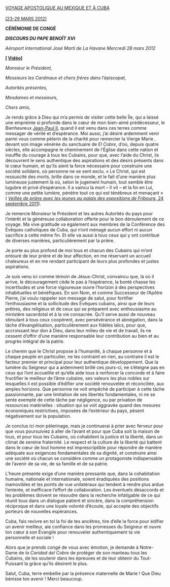 [VOYAGE APOSTOLIQUE AU MEXIQUE ET À CUBA \
\
(23-29 MARS 2012)](/content/benedict-xvi/fr/travels/2012/index_messico-cuba.html)

**CÉRÉMONIE DE CONGÉ**

***DISCOURS DU PAPE BENOÎT XVI***

*Aéroport international José Martí de La Havane* *Mercredi 28 mars 2012*

**[ [Vidéo](http://player.rv.va/vaticanplayer.asp?language=it&tic=VA_SJMEHWE2)]**

*Monsieur le Président,*

*Messieurs les Cardinaux et chers frères dans l’épiscopat,*

*Autorités présentes,*

*Mesdames et messieurs,*

*Chers amis,*

Je rends grâce à Dieu qui m’a permis de visiter cette belle Île, qui a laissé une empreinte si profonde dans le cœur de mon bien-aimé prédécesseur, le Bienheureux [Jean-Paul II](/content/john-paul-ii/fr.html), quand il est venu dans ces terres comme messager de vérité et d’espérance. Moi aussi, j’ai désiré ardemment venir parmi vous comme pèlerin de la charité pour remercier  la Vierge  Marie , devant son image vénérée du sanctuaire de *El Cobre*, d’où, depuis quatre siècles, elle accompagne le cheminement de l’Église dans cette nation et insuffle du courage à tous les Cubains, pour que, avec l’aide du Christ, ils découvrent le sens authentique des aspirations et des désirs présents dans le cœur humain, et qu’ils aient la force nécessaire pour construire une société solidaire, où personne ne se sent exclu. « Le Christ, qui est ressuscité des morts, brille dans ce monde, et le fait d’une manière plus lumineuse justement là où, selon le jugement humain, tout semble être lugubre et privé d’espérance. Il a vaincu la mort – Il vit – et la foi en Lui, comme une petite lumière, pénètre tout ce qui est ténébreux et menaçant » ( [*Veillée de prière avec les jeunes au palais des expositions de Fribourg*, 24 septembre 2011](/content/benedict-xvi/fr/speeches/2011/september/documents/hf_ben-xvi_spe_20110924_vigil-freiburg.html)).

Je remercie Monsieur le Président et les autres Autorités du pays pour l’intérêt et la généreuse collaboration offerte pour le bon déroulement de ce voyage. Ma vive gratitude va également aux membres de  la Conférence  des Évêques catholiques de Cuba, qui n’ont ménagé aucun effort ni aucun sacrifice à cette même fin. Et elle va aussi à tous ceux qui y ont contribué de diverses manières, particulièrement par la prière.

Je porte au plus profond de moi tous et chacun des Cubains qui m’ont entouré de leur prière et de leur affection, en me réservant un accueil chaleureux et en me rendant participant de leurs plus profondes et justes aspirations.

Je suis venu ici comme témoin de Jésus-Christ, convaincu que, là où il arrive, le découragement cède le pas à l’espérance, la bonté chasse les incertitudes et une force vigoureuse ouvre l’horizon à des perspectives inhabituelles et bénéfiques. En son Nom, et comme Successeur de l’Apôtre Pierre, j’ai voulu rappeler son message de salut, pour fortifier l’enthousiasme et la sollicitude des Évêques cubains, ainsi que de leurs prêtres, des religieux et de ceux qui se préparent avec enthousiasme au ministère sacerdotal et à la vie consacrée. Qu’il serve aussi de nouveau stimulant à tous ceux coopèrent, avec persévérance et abnégation, dans la tâche d’évangélisation, particulièrement aux fidèles laïcs, pour que, accroissant leur don à Dieu, dans leur milieu de vie et de travail, ils ne cessent d’offrir d’une manière responsable leur contribution au bien et au progrès intégral de la patrie.

Le chemin que le Christ propose à l’humanité, à chaque personne et à chaque peuple en particulier, ne les contraint en rien, au contraire il est le facteur premier et principal pour leur authentique développement. Que la lumière du Seigneur qui a ardemment brillé ces jours-ci, ne s’éteigne pas en ceux qui l’ont accueillie et qu’elle aide tous à renforcer la concorde et à faire fructifier le meilleur de l’âme cubaine, ses valeurs les plus nobles sur lesquelles il est possible d’édifier une société renouvelée et réconciliée, aux amples horizons. Que personne ne voit empêché de participer à cette tâche passionnante, par une limitation de ses libertés fondamentales, ni ne se sente exempté de cette tâche par négligence, ou par privation de ressources matérielles : situation qui se voit aggravée quand des mesures économiques restrictives, imposées de l’extérieur du pays, pèsent négativement sur la population.

Je conclus ici mon pèlerinage, mais je continuerai à prier avec ferveur pour que vous poursuiviez à aller de l’avant et pour que Cuba soit la maison de tous, et pour tous les Cubains, où cohabitent la justice et la liberté, dans un climat de sereine fraternité. Le respect et la culture de la liberté qui battent dans le cœur de tout homme est imprescriptible pour répondre de manière adéquate aux exigences fondamentales de sa dignité, et construire ainsi une société où chacun se considère comme un protagoniste indispensable de l’avenir de sa vie, de sa famille et de sa patrie.

L’heure présente exige d’une manière pressante que, dans la cohabitation humaine, nationale et internationale, soient éradiquées des positions inamovibles et les points de vue unilatéraux qui tendent à rendre plus ardue l’entente, et inefficace l’effort de collaboration. Les éventuels désaccords et les problèmes doivent se résoudre dans la recherche infatigable de ce qui réunit tous dans un dialogue patient et sincère, dans la compréhension réciproque et dans une loyale volonté d’écoute, qui accepte des objectifs porteurs de nouvelles espérances.

Cuba, fais revivre en toi la foi de tes ancêtres, tire d’elle la force pour édifier un avenir meilleur, aie confiance dans les promesses du Seigneur et ouvre ton cœur à son Évangile pour renouveler authentiquement ta vie personnelle et sociale !

Alors que je prends congé de vous avec émotion, je demande à Notre-Dame de *la Caridad del Cobre* de protéger de son manteau tous les Cubains, de les soutenir dans les épreuves et de leur obtenir du Tout-Puissant la grâce qu’ils désirent le plus.

Salut, Cuba, terre embellie par la présence maternelle de Marie ! Que Dieu bénisse ton avenir ! Merci beaucoup.